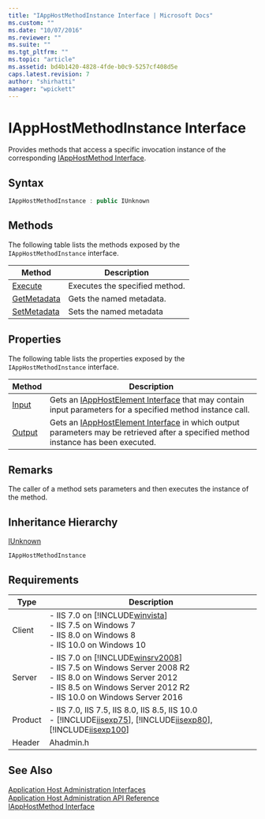 ```yaml
---
title: "IAppHostMethodInstance Interface | Microsoft Docs"
ms.custom: ""
ms.date: "10/07/2016"
ms.reviewer: ""
ms.suite: ""
ms.tgt_pltfrm: ""
ms.topic: "article"
ms.assetid: bd4b1420-4828-4fde-b0c9-5257cf408d5e
caps.latest.revision: 7
author: "shirhatti"
manager: "wpickett"
---
```

# IAppHostMethodInstance Interface
Provides methods that access a specific invocation instance of the corresponding [IAppHostMethod Interface](../../web-development-reference\native-code-api-reference/iapphostmethod-interface.md).  
  
## Syntax  
  
```cpp  
IAppHostMethodInstance : public IUnknown  
```  
  
## Methods  
 The following table lists the methods exposed by the `IAppHostMethodInstance` interface.  
  
|Method|Description|  
|------------|-----------------|  
|[Execute](../../web-development-reference\native-code-api-reference/iapphostmethodinstance-execute-method.md)|Executes the specified method.|  
|[GetMetadata](../../web-development-reference\native-code-api-reference/iapphostmethodinstance-getmetadata-method.md)|Gets the named metadata.|  
|[SetMetadata](../../web-development-reference\native-code-api-reference/iapphostmethodinstance-setmetadata-method.md)|Sets the named metadata|  
  
## Properties  
 The following table lists the properties exposed by the `IAppHostMethodInstance` interface.  
  
|Method|Description|  
|------------|-----------------|  
|[Input](../../web-development-reference\native-code-api-reference/iapphostmethodinstance-input-property.md)|Gets an [IAppHostElement Interface](../../web-development-reference\native-code-api-reference/iapphostelement-interface.md) that may contain input parameters for a specified method instance call.|  
|[Output](../../web-development-reference\native-code-api-reference/iapphostmethodinstance-output-property.md)|Gets an [IAppHostElement Interface](../../web-development-reference\native-code-api-reference/iapphostelement-interface.md) in which output parameters may be retrieved after a specified method instance has been executed.|  
  
## Remarks  
 The caller of a method sets parameters and then executes the instance of the method.  
  
## Inheritance Hierarchy  
 [IUnknown](http://go.microsoft.com/fwlink/?LinkId=55951)  
  
 `IAppHostMethodInstance`  
  
## Requirements  
  
|Type|Description|  
|----------|-----------------|  
|Client|-   IIS 7.0 on [!INCLUDE[winvista](../../wmi-provider/includes/winvista-md.md)]<br />-   IIS 7.5 on Windows 7<br />-   IIS 8.0 on Windows 8<br />-   IIS 10.0 on Windows 10|  
|Server|-   IIS 7.0 on [!INCLUDE[winsrv2008](../../wmi-provider/includes/winsrv2008-md.md)]<br />-   IIS 7.5 on Windows Server 2008 R2<br />-   IIS 8.0 on Windows Server 2012<br />-   IIS 8.5 on Windows Server 2012 R2<br />-   IIS 10.0 on Windows Server 2016|  
|Product|-   IIS 7.0, IIS 7.5, IIS 8.0, IIS 8.5, IIS 10.0<br />-   [!INCLUDE[iisexp75](../../web-development-reference/native-code-api-reference/includes/iisexp75-md.md)], [!INCLUDE[iisexp80](../../web-development-reference/native-code-api-reference/includes/iisexp80-md.md)], [!INCLUDE[iisexp100](../../web-development-reference/native-code-api-reference/includes/iisexp100-md.md)]|  
|Header|Ahadmin.h|  
  
## See Also  
 [Application Host Administration Interfaces](../../web-development-reference\native-code-api-reference/application-host-administration-interfaces.md)   
 [Application Host Administration API Reference](../../web-development-reference\native-code-api-reference/application-host-administration-api-reference.md)   
 [IAppHostMethod Interface](../../web-development-reference\native-code-api-reference/iapphostmethod-interface.md)